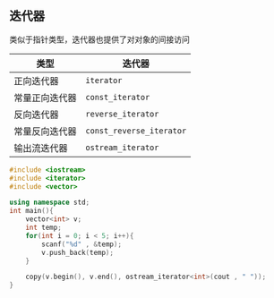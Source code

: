 <!--
 * @Description: 
 * @Version: 1.0
 * @Author: DaLao
 * @Email: dalao_li@163.com
 * @Date: 2021-11-29 00:31:35
 * @LastEditors: DaLao
 * @LastEditTime: 2022-02-19 21:47:44
-->


## 迭代器

类似于指针类型，迭代器也提供了对对象的间接访问

| 类型           | 迭代器                   |
| -------------- | ------------------------ |
| 正向迭代器     | `iterator`               |
| 常量正向迭代器 | `const_iterator`         |
| 反向迭代器     | `reverse_iterator`       |
| 常量反向迭代器 | `const_reverse_iterator` |
| 输出流迭代器   | `ostream_iterator`       |


```c++
#include <iostream>
#include <iterator>
#include <vector>

using namespace std;
int main(){
    vector<int> v;
    int temp;
    for(int i = 0; i < 5; i++){
        scanf("%d" , &temp);
        v.push_back(temp);
    }

    copy(v.begin(), v.end(), ostream_iterator<int>(cout , " "));
}
```